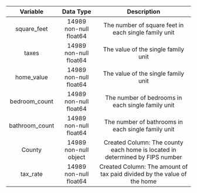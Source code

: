 |    Variable    |        Data Type       |                                  Description                                 |
|:--------------:|:----------------------:|:----------------------------------------------------------------------------:|
| square_feet    | 14989 non-null float64 | The number of square feet in each single family unit                         |
| taxes          | 14989 non-null float64 | The value of the single family unit                                          |
| home_value     | 14989 non-null float64 | The value of the single family unit                                          |
| bedroom_count  | 14989 non-null float64 | The number of bedrooms in each single family unit                            |
| bathroom_count | 14989 non-null float64 | The number of bathrooms in each single family unit                           |
| County         | 14989 non-null object  | Created Column: The county each home is located in determined by FIPS number |
| tax_rate       | 14989 non-null float64 | Created Column: The amount of tax paid divided by the value of the home      |